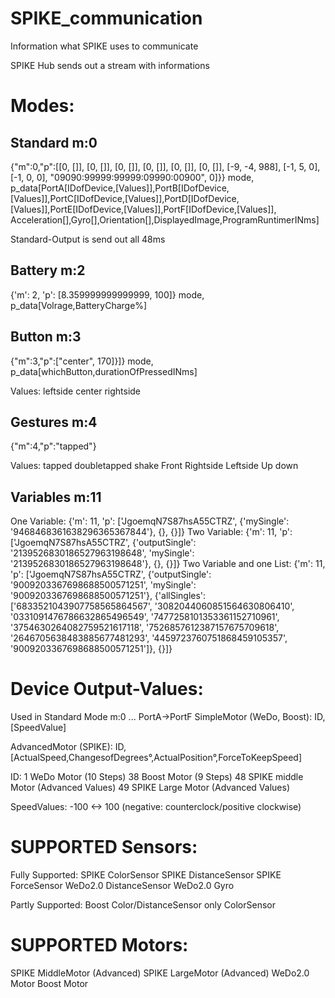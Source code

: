 # SPIKE_communication
Information what SPIKE uses to communicate


SPIKE Hub sends out a stream with informations

Modes:
======

Standard m:0
------------
{"m":0,"p":[[0, []], [0, []], [0, []], [0, []], [0, []], [0, []], [-9, -4, 988], [-1, 5, 0], [-1, 0, 0], "09090:99999:99999:09990:00900", 0]}}
mode, p_data[PortA[IDofDevice,[Values]],PortB[IDofDevice,[Values]],PortC[IDofDevice,[Values]],PortD[IDofDevice,[Values]],PortE[IDofDevice,[Values]],PortF[IDofDevice,[Values]], Acceleration[],Gyro[],Orientation[],DisplayedImage,ProgramRuntimerINms]

Standard-Output is send out all 48ms

Battery m:2
-----------
{'m': 2, 'p': [8.359999999999999, 100]}
mode, p_data[Volrage,BatteryCharge%]

Button m:3
----------
{"m":3,"p":["center", 170]}]}
mode, p_data[whichButton,durationOfPressedINms]

Values:
leftside
center
rightside



Gestures m:4
------------
{"m":4,"p":"tapped"}

Values:
tapped
doubletapped
shake
Front
Rightside
Leftside
Up
down


Variables m:11
--------------
One Variable:
{'m': 11, 'p': ['JgoemqN7S87hsA55CTRZ', {'mySingle': '9468468361638296365367844'}, {}, {}]}
Two Variable:
{'m': 11, 'p': ['JgoemqN7S87hsA55CTRZ', {'outputSingle': '2139526830186527963198648', 'mySingle': '2139526830186527963198648'}, {}, {}]}
Two Variable and one List:
{'m': 11, 'p': ['JgoemqN7S87hsA55CTRZ', {'outputSingle': '9009203367698688500571251', 'mySingle': '9009203367698688500571251'}, {'allSingles': ['6833521043907758565864567', '3082044060851564630806410', '0331091476786632865496549', '7477258101353361152710961', '3754630264082759521617118', '7526857612387157675709618', '2646705638483885677481293', '4459723760751868459105357', '9009203367698688500571251']}, {}]}


Device Output-Values:
=====================
Used in Standard Mode m:0 ... PortA->PortF
SimpleMotor (WeDo, Boost):
ID,[SpeedValue]

AdvancedMotor (SPIKE):
ID,[ActualSpeed,ChangesofDegrees°,ActualPosition°,ForceToKeepSpeed]

ID:
1 WeDo Motor (10 Steps)
38 Boost Motor (9 Steps)
48 SPIKE middle Motor (Advanced Values)
49 SPIKE Large Motor (Advanced Values)

SpeedValues: -100 <-> 100 (negative: counterclock/positive clockwise)



SUPPORTED Sensors:
==================
Fully Supported:
SPIKE ColorSensor
SPIKE DistanceSensor
SPIKE ForceSensor
WeDo2.0 DistanceSensor
WeDo2.0 Gyro

Partly Supported:
Boost Color/DistanceSensor only ColorSensor


SUPPORTED Motors:
=================
SPIKE MiddleMotor (Advanced)
SPIKE LargeMotor (Advanced)
WeDo2.0 Motor
Boost Motor





















